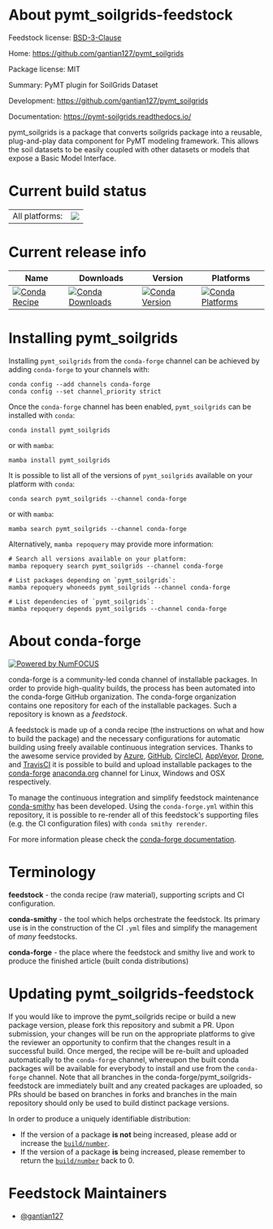 About pymt_soilgrids-feedstock
==============================

Feedstock license: [BSD-3-Clause](https://github.com/conda-forge/pymt_soilgrids-feedstock/blob/main/LICENSE.txt)

Home: https://github.com/gantian127/pymt_soilgrids

Package license: MIT

Summary: PyMT plugin for SoilGrids Dataset

Development: https://github.com/gantian127/pymt_soilgrids

Documentation: https://pymt-soilgrids.readthedocs.io/

pymt_soilgrids is a package that converts soilgrids package into a reusable,
plug-and-play data component for PyMT modeling framework. This allows the
soil datasets to be easily coupled with other datasets or models that
expose a Basic Model Interface.


Current build status
====================


<table><tr><td>All platforms:</td>
    <td>
      <a href="https://dev.azure.com/conda-forge/feedstock-builds/_build/latest?definitionId=18257&branchName=main">
        <img src="https://dev.azure.com/conda-forge/feedstock-builds/_apis/build/status/pymt_soilgrids-feedstock?branchName=main">
      </a>
    </td>
  </tr>
</table>

Current release info
====================

| Name | Downloads | Version | Platforms |
| --- | --- | --- | --- |
| [![Conda Recipe](https://img.shields.io/badge/recipe-pymt_soilgrids-green.svg)](https://anaconda.org/conda-forge/pymt_soilgrids) | [![Conda Downloads](https://img.shields.io/conda/dn/conda-forge/pymt_soilgrids.svg)](https://anaconda.org/conda-forge/pymt_soilgrids) | [![Conda Version](https://img.shields.io/conda/vn/conda-forge/pymt_soilgrids.svg)](https://anaconda.org/conda-forge/pymt_soilgrids) | [![Conda Platforms](https://img.shields.io/conda/pn/conda-forge/pymt_soilgrids.svg)](https://anaconda.org/conda-forge/pymt_soilgrids) |

Installing pymt_soilgrids
=========================

Installing `pymt_soilgrids` from the `conda-forge` channel can be achieved by adding `conda-forge` to your channels with:

```
conda config --add channels conda-forge
conda config --set channel_priority strict
```

Once the `conda-forge` channel has been enabled, `pymt_soilgrids` can be installed with `conda`:

```
conda install pymt_soilgrids
```

or with `mamba`:

```
mamba install pymt_soilgrids
```

It is possible to list all of the versions of `pymt_soilgrids` available on your platform with `conda`:

```
conda search pymt_soilgrids --channel conda-forge
```

or with `mamba`:

```
mamba search pymt_soilgrids --channel conda-forge
```

Alternatively, `mamba repoquery` may provide more information:

```
# Search all versions available on your platform:
mamba repoquery search pymt_soilgrids --channel conda-forge

# List packages depending on `pymt_soilgrids`:
mamba repoquery whoneeds pymt_soilgrids --channel conda-forge

# List dependencies of `pymt_soilgrids`:
mamba repoquery depends pymt_soilgrids --channel conda-forge
```


About conda-forge
=================

[![Powered by
NumFOCUS](https://img.shields.io/badge/powered%20by-NumFOCUS-orange.svg?style=flat&colorA=E1523D&colorB=007D8A)](https://numfocus.org)

conda-forge is a community-led conda channel of installable packages.
In order to provide high-quality builds, the process has been automated into the
conda-forge GitHub organization. The conda-forge organization contains one repository
for each of the installable packages. Such a repository is known as a *feedstock*.

A feedstock is made up of a conda recipe (the instructions on what and how to build
the package) and the necessary configurations for automatic building using freely
available continuous integration services. Thanks to the awesome service provided by
[Azure](https://azure.microsoft.com/en-us/services/devops/), [GitHub](https://github.com/),
[CircleCI](https://circleci.com/), [AppVeyor](https://www.appveyor.com/),
[Drone](https://cloud.drone.io/welcome), and [TravisCI](https://travis-ci.com/)
it is possible to build and upload installable packages to the
[conda-forge](https://anaconda.org/conda-forge) [anaconda.org](https://anaconda.org/)
channel for Linux, Windows and OSX respectively.

To manage the continuous integration and simplify feedstock maintenance
[conda-smithy](https://github.com/conda-forge/conda-smithy) has been developed.
Using the ``conda-forge.yml`` within this repository, it is possible to re-render all of
this feedstock's supporting files (e.g. the CI configuration files) with ``conda smithy rerender``.

For more information please check the [conda-forge documentation](https://conda-forge.org/docs/).

Terminology
===========

**feedstock** - the conda recipe (raw material), supporting scripts and CI configuration.

**conda-smithy** - the tool which helps orchestrate the feedstock.
                   Its primary use is in the construction of the CI ``.yml`` files
                   and simplify the management of *many* feedstocks.

**conda-forge** - the place where the feedstock and smithy live and work to
                  produce the finished article (built conda distributions)


Updating pymt_soilgrids-feedstock
=================================

If you would like to improve the pymt_soilgrids recipe or build a new
package version, please fork this repository and submit a PR. Upon submission,
your changes will be run on the appropriate platforms to give the reviewer an
opportunity to confirm that the changes result in a successful build. Once
merged, the recipe will be re-built and uploaded automatically to the
`conda-forge` channel, whereupon the built conda packages will be available for
everybody to install and use from the `conda-forge` channel.
Note that all branches in the conda-forge/pymt_soilgrids-feedstock are
immediately built and any created packages are uploaded, so PRs should be based
on branches in forks and branches in the main repository should only be used to
build distinct package versions.

In order to produce a uniquely identifiable distribution:
 * If the version of a package **is not** being increased, please add or increase
   the [``build/number``](https://docs.conda.io/projects/conda-build/en/latest/resources/define-metadata.html#build-number-and-string).
 * If the version of a package **is** being increased, please remember to return
   the [``build/number``](https://docs.conda.io/projects/conda-build/en/latest/resources/define-metadata.html#build-number-and-string)
   back to 0.

Feedstock Maintainers
=====================

* [@gantian127](https://github.com/gantian127/)

